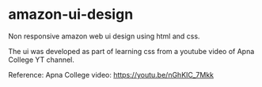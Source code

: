 # amazon-ui-design
Non responsive amazon web ui design using html and css.

The ui was developed as part of learning css from a youtube video of Apna College YT channel.

Reference: 
Apna College video: https://youtu.be/nGhKIC_7Mkk
